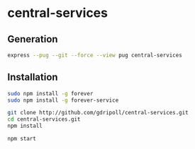 # central-services


## Generation
```bash
express --pug --git --force --view pug central-services
```

## Installation
```bash
sudo npm install -g forever
sudo npm install -g forever-service

git clone http://github.com/gdripoll/central-services.git
cd central-services.git
npm install

npm start
```
